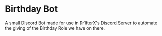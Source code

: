 # Birthday Bot

A small Discord Bot made for use in Dr1fterX's [Discord Server](https://discord.gg/URH5E34FZf) to automate the giving of the Birthday Role we have on there.
